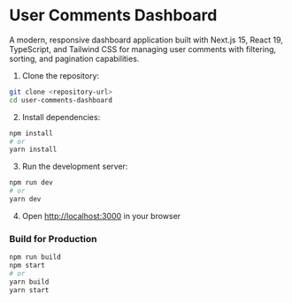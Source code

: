 # User Comments Dashboard

A modern, responsive dashboard application built with Next.js 15, React 19, TypeScript, and Tailwind CSS for managing user comments with  filtering, sorting, and pagination capabilities.


1. Clone the repository:
```bash
git clone <repository-url>
cd user-comments-dashboard
```

2. Install dependencies:
```bash
npm install
# or
yarn install
```

3. Run the development server:
```bash
npm run dev
# or
yarn dev
```

4. Open [http://localhost:3000](http://localhost:3000) in your browser

### Build for Production

```bash
npm run build
npm start
# or
yarn build
yarn start
```